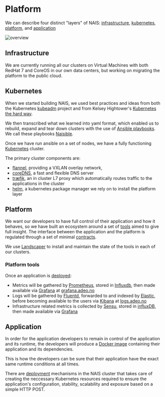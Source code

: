 Platform
========

We can describe four distinct "layers" of NAIS: [infrastructure](/about.md#infrastructure), [kubernetes](/about.md#kubernetes), [platform](/about.md#platform), and [application](/about.md#application)

![overview](/media/platform_overview.png)


## Infrastructure

We are currently running all our clusters on Virtual Machines with both RedHat 7 and CoreOS in our own data centers, but working on migrating the platform to the public cloud.


## Kubernetes

When we started building NAIS, we used best practices and ideas from both the Kubernetes [kubeadm](https://github.com/kubernetes/kubeadm) project and from Kelsey Hightower's [Kubernetes the hard way](https://github.com/kelseyhightower/kubernetes-the-hard-way).

We then transcribed what we learned into yaml format, which enabled us to rebuild, expand and tear down clusters with the use of [Ansible playbooks](http:/docs.ansible.com/ansible/latest/playbooks.html). We call these playbooks [Naisible](https://github.com/nais/naisible).

Once we have run ansible on a set of nodes, we have a fully functioning [Kubernetes](https://kubernetes.io/) cluster.

The primary cluster components are:
* [flannel](https://github.com/coreos/flannel), providing a VXLAN overlay network,
* [coreDNS](https://github.com/coredns/coredns), a fast and flexible DNS server
* [træfik](https://traefik.io/), an in cluster L7 proxy which automatically routes traffic to the applications in the cluster
* [helm](https://github.com/kubernetes/helm), a kubernetes package manager we rely on to install the platform layer


## Platform

We want our developers to have full control of their application and how it behaves, so we have built an ecosystem around a set of [tools](/documentation/platform.md#platform-tools) aimed to give full insight. The interface between the application and the platform is regulated through a set of minimal [contracts](/#contracts).

We use [Landscaper](https://github.com/Eneco/landscaper) to install and maintain the state of the tools in each of our clusters.


### Platform tools

Once an application is [deployed](/documentation/dev-guide/naisd.md#deploy):
* Metrics will be gathered by [Prometheus](https://prometheus.io/), stored in [Influxdb](https://www.influxdata.com/time-series-platform/influxdb/), then made available via [Grafana](https://grafana.com/) at [grafana.adeo.no](https://grafana.adeo.no/)
* Logs will be gathered by [Fluentd](https://www.fluentd.org/), forwarded to and indexed by [Elastic](https://www.elastic.co/), before becoming available to the users via [Kibana](https://www.elastic.co/products/kibana) at [logs.adeo.no](https://logs.adeo.no/)
* Infrastructure related metrics is collected by [Sensu](https://sensuapp.org/), stored in [influxDB](https://www.influxdata.com/time-series-platform/influxdb/), then made available via [Grafana](https://grafana.com/)


## Application

In order for the application developers to remain in control of the application and its runtime, the developers will produce a [Docker image](https:/docs.docker.com/engine/reference/commandline/images/) containing their application and its dependencies.

This is how the developers can be sure that their application have the exact same runtime conditions at all times.

There are [deployment](/documentation/dev-guide/naisd.md) mechanisms in the NAIS cluster that takes care of creating the neccessary Kubernetes resources required to ensure the application's configuration, stability, scalability and exposure based on a simple HTTP POST.
